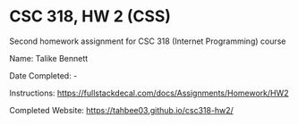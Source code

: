 # CSC 318, HW 2 (CSS)
Second homework assignment for CSC 318 (Internet Programming) course

Name: Talike Bennett

Date Completed: -

Instructions: https://fullstackdecal.com/docs/Assignments/Homework/HW2

Completed Website: https://tahbee03.github.io/csc318-hw2/